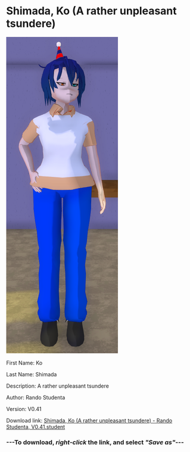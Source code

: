 # Shimada, Ko (A rather unpleasant tsundere)

<img src = "https://raw.githubusercontent.com/Arbiter1223/Daigaku-Gurashi-Custom-Students/master/Students/Files/Shimada%2C%20Ko%20(A%20rather%20unpleasant%20tsundere).png">

First Name: Ko

Last Name: Shimada

Description: A rather unpleasant tsundere

Author: Rando Studenta

Version: V0.41

Download link: <a href="https://raw.githubusercontent.com/Arbiter1223/Daigaku-Gurashi-Custom-Students/master/Students/Files/Shimada%2C%20Ko%20(A%20rather%20unpleasant%20tsundere)%20-%20Rando%20Studenta%2C%20V0.41.student">Shimada, Ko (A rather unpleasant tsundere) - Rando Studenta, V0.41.student</a>

### ---**To download, _right-click_ the link, and select _"Save as"_**---
